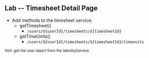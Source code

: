 ## Lab -- Timesheet Detail Page

* Add methods to the timesheet service:
    * getTimesheet()
        * `/users/${userId}/timesheets/${timesheetId}`
    * getTimeUnits()
        * `/users/${userId}/timesheets/${timesheetId}/timeunits`

<small>Hint: get the user object from the IdentityService</small>


